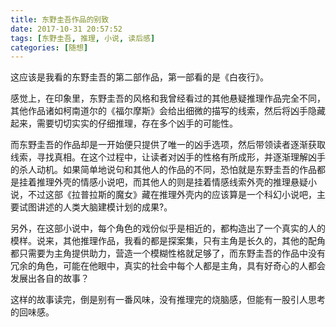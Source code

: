```yaml
---
title: 东野圭吾作品的别致
date: 2017-10-31 20:57:52
tags: [东野圭吾, 推理, 小说, 读后感]
categories: [随想]
---
```


这应该是我看的东野圭吾的第二部作品，第一部看的是《白夜行》。

<!--more-->

感觉上，在印象里，东野圭吾的风格和我曾经看过的其他悬疑推理作品完全不同，其他作品诸如柯南道尔的《福尔摩斯》会给出细微的描写的线索，然后将凶手隐藏起来，需要切切实实的仔细推理，存在多个凶手的可能性。

而东野圭吾的作品却是一开始便只提供了唯一的凶手选项，然后带领读者逐渐获取线索，寻找真相。在这个过程中，让读者对凶手的性格有所成形，并逐渐理解凶手的杀人动机。如果简单地说句和其他人的作品的不同，恐怕就是东野圭吾的作品都是挂着推理外壳的情感小说吧，而其他人的则是挂着情感线索外壳的推理悬疑小说，不过这部《拉普拉斯的魔女》藏在推理外壳内的应该算是一个科幻小说吧，主要试图讲述的人类大脑建模计划的成果?。

另外，在这部小说中，每个角色的戏份似乎是相近的，都构造出了一个真实的人的模样。说来，其他推理作品，我看的都是探案集，只有主角是长久的，其他的配角都只需要为主角提供助力，营造一个模糊性格就足够了，而东野圭吾的作品中没有冗余的角色，可能在他眼中，真实的社会中每个人都是主角，具有好奇心的人都会发展出各自的故事？

这样的故事读完，倒是别有一番风味，没有推理完的烧脑感，但能有一股引人思考的回味感。
